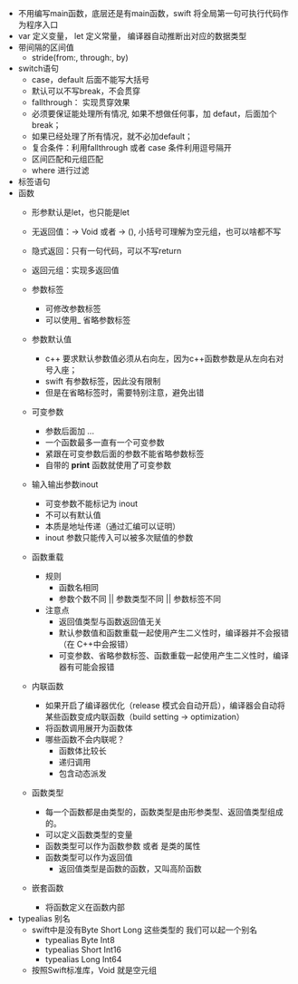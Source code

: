 - 不用编写main函数，底层还是有main函数，swift 将全局第一句可执行代码作为程序入口
- var 定义变量， let 定义常量， 编译器自动推断出对应的数据类型
- 带间隔的区间值
	- stride(from:, through:, by)
- switch语句
	- case，default 后面不能写大括号
	- 默认可以不写break，不会贯穿
	- fallthrough： 实现贯穿效果
	- 必须要保证能处理所有情况, 如果不想做任何事，加 defaut，后面加个break；
	- 如果已经处理了所有情况，就不必加default；
	- 复合条件：利用fallthrough 或者 case 条件利用逗号隔开
	- 区间匹配和元组匹配
	- where 进行过滤
- 标签语句
- 函数
 	- 形参默认是let，也只能是let
 	- 无返回值：-> Void 或者 -> (), 小括号可理解为空元组，也可以啥都不写
 	- 隐式返回：只有一句代码，可以不写return
 	- 返回元组：实现多返回值
 	- 参数标签
 		- 可修改参数标签
 		- 可以使用_ 省略参数标签
 	- 参数默认值
 		- c++ 要求默认参数值必须从右向左，因为c++函数参数是从左向右对号入座；
 		- swift 有参数标签，因此没有限制 
 		- 但是在省略标签时，需要特别注意，避免出错
 	- 可变参数
 		- 参数后面加 ...
 	   	- 一个函数最多一直有一个可变参数
 	   	- 紧跟在可变参数后面的参数不能省略参数标签
 	   	- 自带的 **print** 函数就使用了可变参数
 	- 输入输出参数inout
 		- 可变参数不能标记为  inout
 		- 不可以有默认值
 		- 本质是地址传递（通过汇编可以证明）
 		- inout 参数只能传入可以被多次赋值的参数
 	- 函数重载
 		- 规则
	 		- 函数名相同
 			- 参数个数不同 || 参数类型不同 || 参数标签不同
 		- 注意点
 			- 返回值类型与函数返回值无关
 			- 默认参数值和函数重载一起使用产生二义性时，编译器并不会报错（在 C++中会报错）
 			- 可变参数、省略参数标签、函数重载一起使用产生二义性时，编译器有可能会报错
	- 内联函数
		- 如果开启了编译器优化（release 模式会自动开启），编译器会自动将某些函数变成内联函数（build setting -> optimization）
		- 将函数调用展开为函数体
		- 哪些函数不会内联呢？
			- 函数体比较长
			- 递归调用
			- 包含动态派发
			
	- 函数类型
		- 每一个函数都是由类型的，函数类型是由形参类型、返回值类型组成的。
		- 可以定义函数类型的变量
		- 函数类型可以作为函数参数 或者 是类的属性
		- 函数类型可以作为返回值
			- 返回值类型是函数的函数，又叫高阶函数
	- 嵌套函数
		- 将函数定义在函数内部
- typealias 别名
	- swift中是没有Byte  Short Long 这些类型的  我们可以起一个别名
		- typealias Byte Int8
		- typealias Short Int16
		- typealias Long Int64
	- 按照Swift标准库，Void 就是空元组